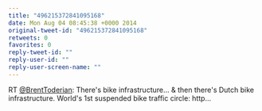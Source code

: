 ```yaml
---
title: "496215372841095168"
date: Mon Aug 04 08:45:38 +0000 2014
original-tweet-id: "496215372841095168"
retweets: 0
favorites: 0
reply-tweet-id: ""
reply-user-id: ""
reply-user-screen-name: ""
---
```

RT <a href="https://twitter.com/BrentToderian">@BrentToderian</a>: There's bike infrastructure... &amp; then there's Dutch bike infrastructure. World's 1st suspended bike traffic circle: http…
